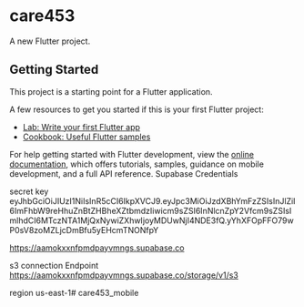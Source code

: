 # care453

A new Flutter project.

## Getting Started

This project is a starting point for a Flutter application.

A few resources to get you started if this is your first Flutter project:

- [Lab: Write your first Flutter app](https://docs.flutter.dev/get-started/codelab)
- [Cookbook: Useful Flutter samples](https://docs.flutter.dev/cookbook)

For help getting started with Flutter development, view the
[online documentation](https://docs.flutter.dev/), which offers tutorials,
samples, guidance on mobile development, and a full API reference.
Supabase Credentials

secret key
eyJhbGciOiJIUzI1NiIsInR5cCI6IkpXVCJ9.eyJpc3MiOiJzdXBhYmFzZSIsInJlZiI6ImFhbW9reHhuZnBtZHBheXZtbmdzIiwicm9sZSI6InNlcnZpY2Vfcm9sZSIsImlhdCI6MTczNTA1MjQxNywiZXhwIjoyMDUwNjI4NDE3fQ.yYhXFOpFFO79wP0sV8zoMZLjcDmBfu5yEHcmTNONfpY


https://aamokxxnfpmdpayvmngs.supabase.co


<!-- 
const supabaseUrl = 'https://aamokxxnfpmdpayvmngs.supabase.co';
const supabaseKey = String.fromEnvironment('SUPABASE_KEY');

Future<void> main() async {
  await Supabase.initialize(url: supabaseUrl, anonKey: supabaseKey);
  runApp(MyApp());
} -->


s3 connection Endpoint
https://aamokxxnfpmdpayvmngs.supabase.co/storage/v1/s3


region
us-east-1# care453_mobile
